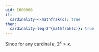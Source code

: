 ```yaml
---
uid: I000068
if:
  cardinality-<-mathfrak(c): true
then:
  cardinality-leq-2^{mathfrak(c)}: true
---
```

Since for any cardinal $\kappa$, $2^{\kappa} > \kappa$.

